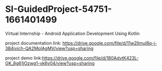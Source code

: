 # SI-GuidedProject-54751-1661401499
Virtual Internship - Android Application Development Using Kotlin


project documentation link: https://drive.google.com/file/d/11w2lImul8q-i-3B4ivich-QA2MoIAgMV/view?usp=sharing

project demo link:https://drive.google.com/file/d/180AdvtK423L-GK_8g61jOzwg1-vk6v04/view?usp=sharing

